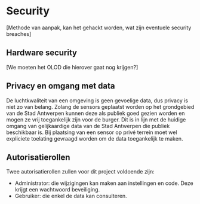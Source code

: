 # Security

[Methode van aanpak, kan het gehackt worden, wat zijn eventuele security breaches]

## Hardware security
[We moeten het OLOD die hierover gaat nog krijgen?]

## Privacy en omgang met data
De luchtkwaliteit van een omgeving is geen gevoelige data, dus privacy is niet zo van belang.
Zolang de sensors geplaatst worden op het grondgebied van de Stad Antwerpen kunnen deze als publiek goed gezien worden en mogen ze vrij toegankelijk zijn voor de burger.
Dit is in lijn met de huidige omgang van gelijkaardige data van de Stad Antwerpen die publiek beschikbaar is.
Bij plaatsing van een sensor op privé terrein moet wel expliciete toelating gevraagd worden om de data toegankelijk te maken.

## Autorisatierollen
Twee autorisatierollen zullen voor dit project voldoende zijn:
- Administrator: die wijzigingen kan maken aan instellingen en code. Deze krijgt een wachtwoord beveiliging.
- Gebruiker: die enkel de data kan consulteren.